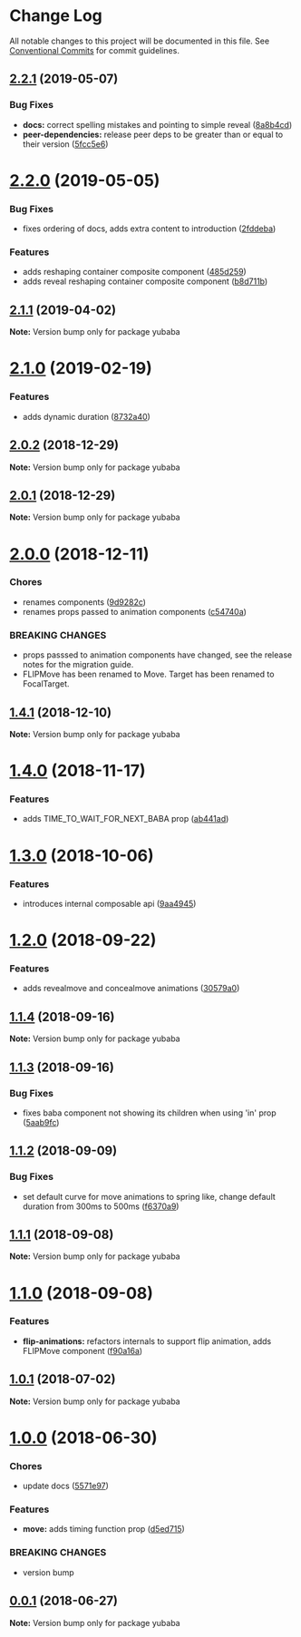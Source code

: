 # Change Log

All notable changes to this project will be documented in this file.
See [Conventional Commits](https://conventionalcommits.org) for commit guidelines.

## [2.2.1](https://github.com/madou/yubaba/compare/v2.2.0...v2.2.1) (2019-05-07)


### Bug Fixes

* **docs:** correct spelling mistakes and pointing to simple reveal ([8a8b4cd](https://github.com/madou/yubaba/commit/8a8b4cd))
* **peer-dependencies:** release peer deps to be greater than or equal to their version ([5fcc5e6](https://github.com/madou/yubaba/commit/5fcc5e6))





# [2.2.0](https://github.com/madou/yubaba/compare/v2.1.1...v2.2.0) (2019-05-05)


### Bug Fixes

* fixes ordering of docs, adds extra content to introduction ([2fddeba](https://github.com/madou/yubaba/commit/2fddeba))


### Features

* adds reshaping container composite component ([485d259](https://github.com/madou/yubaba/commit/485d259))
* adds reveal reshaping container composite component ([b8d711b](https://github.com/madou/yubaba/commit/b8d711b))





## [2.1.1](https://github.com/madou/yubaba/compare/v2.1.0...v2.1.1) (2019-04-02)

**Note:** Version bump only for package yubaba





<a name="2.1.0"></a>
# [2.1.0](https://github.com/madou/yubaba/compare/v2.0.2...v2.1.0) (2019-02-19)


### Features

* adds dynamic duration ([8732a40](https://github.com/madou/yubaba/commit/8732a40))





<a name="2.0.2"></a>
## [2.0.2](https://github.com/madou/yubaba/compare/v2.0.1...v2.0.2) (2018-12-29)

**Note:** Version bump only for package yubaba





<a name="2.0.1"></a>
## [2.0.1](https://github.com/madou/yubaba/compare/v2.0.0...v2.0.1) (2018-12-29)

**Note:** Version bump only for package yubaba





<a name="2.0.0"></a>
# [2.0.0](https://github.com/madou/yubaba/compare/v1.4.1...v2.0.0) (2018-12-11)


### Chores

* renames components ([9d9282c](https://github.com/madou/yubaba/commit/9d9282c))
* renames props passed to animation components ([c54740a](https://github.com/madou/yubaba/commit/c54740a))


### BREAKING CHANGES

* props passsed to animation components have changed, see the release notes for the migration guide.
* FLIPMove has been renamed to Move. Target has been renamed to FocalTarget.





<a name="1.4.1"></a>
## [1.4.1](https://github.com/madou/yubaba/compare/v1.4.0...v1.4.1) (2018-12-10)

**Note:** Version bump only for package yubaba





<a name="1.4.0"></a>
# [1.4.0](https://github.com/madou/yubaba/compare/v1.3.0...v1.4.0) (2018-11-17)


### Features

* adds TIME_TO_WAIT_FOR_NEXT_BABA prop ([ab441ad](https://github.com/madou/yubaba/commit/ab441ad))





<a name="1.3.0"></a>
# [1.3.0](https://github.com/madou/yubaba/compare/v1.2.0...v1.3.0) (2018-10-06)


### Features

* introduces internal composable api ([9aa4945](https://github.com/madou/yubaba/commit/9aa4945))





<a name="1.2.0"></a>
# [1.2.0](https://github.com/madou/yubaba/compare/v1.1.4...v1.2.0) (2018-09-22)


### Features

* adds revealmove and concealmove animations ([30579a0](https://github.com/madou/yubaba/commit/30579a0))





<a name="1.1.4"></a>
## [1.1.4](https://github.com/madou/yubaba/compare/v1.1.3...v1.1.4) (2018-09-16)

**Note:** Version bump only for package yubaba





<a name="1.1.3"></a>
## [1.1.3](https://github.com/madou/yubaba/compare/v1.1.2...v1.1.3) (2018-09-16)


### Bug Fixes

* fixes baba component not showing its children when using 'in' prop ([5aab9fc](https://github.com/madou/yubaba/commit/5aab9fc))





<a name="1.1.2"></a>
## [1.1.2](https://github.com/madou/yubaba/compare/v1.1.1...v1.1.2) (2018-09-09)


### Bug Fixes

* set default curve for move animations to spring like, change default duration from 300ms to 500ms ([f6370a9](https://github.com/madou/yubaba/commit/f6370a9))





<a name="1.1.1"></a>
## [1.1.1](https://github.com/madou/yubaba/compare/v1.1.0...v1.1.1) (2018-09-08)




**Note:** Version bump only for package yubaba

<a name="1.1.0"></a>
# [1.1.0](https://github.com/madou/yubaba/compare/v1.0.1...v1.1.0) (2018-09-08)


### Features

* **flip-animations:** refactors internals to support flip animation, adds FLIPMove component ([f90a16a](https://github.com/madou/yubaba/commit/f90a16a))




<a name="1.0.1"></a>
## [1.0.1](https://github.com/madou/yubaba/compare/v1.0.0...v1.0.1) (2018-07-02)




**Note:** Version bump only for package yubaba

<a name="1.0.0"></a>
# [1.0.0](https://github.com/madou/yubaba/compare/v0.0.1...v1.0.0) (2018-06-30)


### Chores

* update docs ([5571e97](https://github.com/madou/yubaba/commit/5571e97))


### Features

* **move:** adds timing function prop ([d5ed715](https://github.com/madou/yubaba/commit/d5ed715))


### BREAKING CHANGES

* version bump




<a name="0.0.1"></a>
## [0.0.1](https://github.com/madou/yubaba/compare/v0.0.1-beta.1...v0.0.1) (2018-06-27)




**Note:** Version bump only for package yubaba
